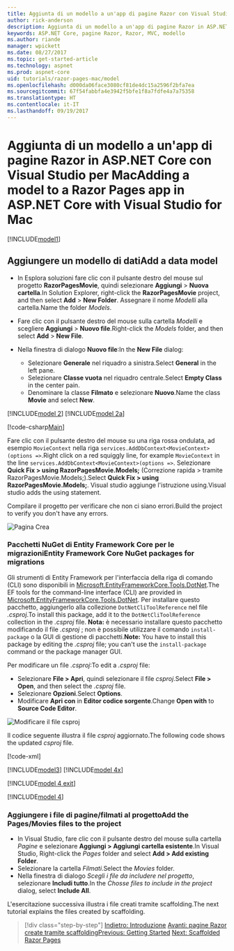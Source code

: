 ```yaml
---
title: Aggiunta di un modello a un'app di pagine Razor con Visual Studio per Mac
author: rick-anderson
description: Aggiunta di un modello a un'app di pagine Razor in ASP.NET Core con Visual Studio per Mac
keywords: ASP.NET Core, pagine Razor, Razor, MVC, modello
ms.author: riande
manager: wpickett
ms.date: 08/27/2017
ms.topic: get-started-article
ms.technology: aspnet
ms.prod: aspnet-core
uid: tutorials/razor-pages-mac/model
ms.openlocfilehash: d000da06face3080cf81de4dc15a2596f2bfa7ea
ms.sourcegitcommit: 67f54fabbfa4e3942f5bfe1f8a7fdfe4a7a75358
ms.translationtype: HT
ms.contentlocale: it-IT
ms.lasthandoff: 09/19/2017
---
```

# <a name="adding-a-model-to-a-razor-pages-app-in-aspnet-core-with-visual-studio-for-mac"></a><span data-ttu-id="c1331-104">Aggiunta di un modello a un'app di pagine Razor in ASP.NET Core con Visual Studio per Mac</span><span class="sxs-lookup"><span data-stu-id="c1331-104">Adding a model to a Razor Pages app in ASP.NET Core with Visual Studio for Mac</span></span>

[!INCLUDE[model1](../../includes/RP/model1.md)]

## <a name="add-a-data-model"></a><span data-ttu-id="c1331-105">Aggiungere un modello di dati</span><span class="sxs-lookup"><span data-stu-id="c1331-105">Add a data model</span></span>

* <span data-ttu-id="c1331-106">In Esplora soluzioni fare clic con il pulsante destro del mouse sul progetto **RazorPagesMovie**, quindi selezionare **Aggiungi** > **Nuova cartella**.</span><span class="sxs-lookup"><span data-stu-id="c1331-106">In Solution Explorer, right-click the **RazorPagesMovie** project, and then select **Add** > **New Folder**.</span></span> <span data-ttu-id="c1331-107">Assegnare il nome *Modelli* alla cartella.</span><span class="sxs-lookup"><span data-stu-id="c1331-107">Name the folder *Models*.</span></span>
* <span data-ttu-id="c1331-108">Fare clic con il pulsante destro del mouse sulla cartella *Modelli* e scegliere **Aggiungi** > **Nuovo file**.</span><span class="sxs-lookup"><span data-stu-id="c1331-108">Right-click the *Models* folder, and then select **Add** > **New File**.</span></span>
* <span data-ttu-id="c1331-109">Nella finestra di dialogo **Nuovo file**:</span><span class="sxs-lookup"><span data-stu-id="c1331-109">In the **New File** dialog:</span></span>

  * <span data-ttu-id="c1331-110">Selezionare **Generale** nel riquadro a sinistra.</span><span class="sxs-lookup"><span data-stu-id="c1331-110">Select **General** in the left pane.</span></span>
  * <span data-ttu-id="c1331-111">Selezionare **Classe vuota** nel riquadro centrale.</span><span class="sxs-lookup"><span data-stu-id="c1331-111">Select **Empty Class** in the center pain.</span></span>
  * <span data-ttu-id="c1331-112">Denominare la classe **Filmato** e selezionare **Nuovo**.</span><span class="sxs-lookup"><span data-stu-id="c1331-112">Name the class **Movie** and select **New**.</span></span>

[!INCLUDE[model 2](../../includes/RP/model2.md)]
[!INCLUDE[model 2a](../../includes/RP/model2a.md)]

[!code-csharp[Main](../../tutorials/razor-pages/razor-pages-start/sample/RazorPagesMovie/Startup.cs?name=snippet_ConfigureServices2&highlight=3-6)]

<span data-ttu-id="c1331-113">Fare clic con il pulsante destro del mouse su una riga rossa ondulata, ad esempio `MovieContext` nella riga `services.AddDbContext<MovieContext>(options =>`.</span><span class="sxs-lookup"><span data-stu-id="c1331-113">Right click on a red squiggly line, for example `MovieContext` in the line `services.AddDbContext<MovieContext>(options =>`.</span></span> <span data-ttu-id="c1331-114">Selezionare **Quick Fix > using RazorPagesMovie.Models;** (Correzione rapida > tramite RazorPagesMovie.Models;).</span><span class="sxs-lookup"><span data-stu-id="c1331-114">Select **Quick Fix > using RazorPagesMovie.Models;**.</span></span> <span data-ttu-id="c1331-115">Visual studio aggiunge l'istruzione using.</span><span class="sxs-lookup"><span data-stu-id="c1331-115">Visual studio adds the using statement.</span></span>

<span data-ttu-id="c1331-116">Compilare il progetto per verificare che non ci siano errori.</span><span class="sxs-lookup"><span data-stu-id="c1331-116">Build the project to verify you don't have any errors.</span></span>

![Pagina Crea](model/red.png)

### <a name="entity-framework-core-nuget-packages-for-migrations"></a><span data-ttu-id="c1331-118">Pacchetti NuGet di Entity Framework Core per le migrazioni</span><span class="sxs-lookup"><span data-stu-id="c1331-118">Entity Framework Core NuGet packages for migrations</span></span>

<span data-ttu-id="c1331-119">Gli strumenti di Entity Framework per l'interfaccia della riga di comando (CLI) sono disponibili in [Microsoft.EntityFrameworkCore.Tools.DotNet](https://www.nuget.org/packages/Microsoft.EntityFrameworkCore.Tools.DotNet).</span><span class="sxs-lookup"><span data-stu-id="c1331-119">The EF tools for the command-line interface (CLI) are provided in [Microsoft.EntityFrameworkCore.Tools.DotNet](https://www.nuget.org/packages/Microsoft.EntityFrameworkCore.Tools.DotNet).</span></span> <span data-ttu-id="c1331-120">Per installare questo pacchetto, aggiungerlo alla collezione `DotNetCliToolReference` nel file *.csproj*.</span><span class="sxs-lookup"><span data-stu-id="c1331-120">To install this package, add it to the `DotNetCliToolReference` collection in the *.csproj* file.</span></span> <span data-ttu-id="c1331-121">**Nota:** è necessario installare questo pacchetto modificando il file *.csproj* ; non è possibile utilizzare il comando `install-package` o la GUI di gestione di pacchetti.</span><span class="sxs-lookup"><span data-stu-id="c1331-121">**Note:** You have to install this package by editing the *.csproj* file; you can't use the `install-package` command or the package manager GUI.</span></span>

<span data-ttu-id="c1331-122">Per modificare un file *.csproj*:</span><span class="sxs-lookup"><span data-stu-id="c1331-122">To edit a *.csproj* file:</span></span>

* <span data-ttu-id="c1331-123">Selezionare **File > Apri**, quindi selezionare il file *csproj*.</span><span class="sxs-lookup"><span data-stu-id="c1331-123">Select **File > Open**, and then select the *.csproj* file.</span></span>
* <span data-ttu-id="c1331-124">Selezionare **Opzioni**.</span><span class="sxs-lookup"><span data-stu-id="c1331-124">Select **Options**.</span></span>
* <span data-ttu-id="c1331-125">Modificare **Apri con** in **Editor codice sorgente**.</span><span class="sxs-lookup"><span data-stu-id="c1331-125">Change **Open with** to **Source Code Editor**.</span></span>

![Modificare il file csproj](model/csproj.png)

<span data-ttu-id="c1331-127">Il codice seguente illustra il file *csproj* aggiornato.</span><span class="sxs-lookup"><span data-stu-id="c1331-127">The following code shows the updated *csproj* file.</span></span>

[!code-xml[](../../tutorials/razor-pages/razor-pages-start/sample/RazorPagesMovie/RazorPagesMovie.cli.csproj?highlight=10)]

[!INCLUDE[model3](../../includes/RP/model3.md)]
[!INCLUDE[model 4x](../../includes/RP/model4x.md)]

[!INCLUDE[model 4 exit](../../includes/RP/model4exit.md)]

[!INCLUDE[model 4](../../includes/RP/model4.md)]

### <a name="add-the-pagesmovies-files-to-the-project"></a><span data-ttu-id="c1331-128">Aggiungere i file di pagine/filmati al progetto</span><span class="sxs-lookup"><span data-stu-id="c1331-128">Add the Pages/Movies files to the project</span></span>

* <span data-ttu-id="c1331-129">In Visual Studio, fare clic con il pulsante destro del mouse sulla cartella *Pagine* e selezionare **Aggiungi > Aggiungi cartella esistente**.</span><span class="sxs-lookup"><span data-stu-id="c1331-129">In Visual Studio, Right-click the *Pages* folder and select **Add > Add existing Folder**.</span></span>
* <span data-ttu-id="c1331-130">Selezionare la cartella *Filmati*.</span><span class="sxs-lookup"><span data-stu-id="c1331-130">Select the *Movies* folder.</span></span>
* <span data-ttu-id="c1331-131">Nella finestra di dialogo *Scegli i file da includere nel progetto*, selezionare **Includi tutto**.</span><span class="sxs-lookup"><span data-stu-id="c1331-131">In the *Chosse files to include in the project* dialog, select **Include All**.</span></span>

<span data-ttu-id="c1331-132">L'esercitazione successiva illustra i file creati tramite scaffolding.</span><span class="sxs-lookup"><span data-stu-id="c1331-132">The next tutorial explains the files created by scaffolding.</span></span>

>[!div class="step-by-step"]
<span data-ttu-id="c1331-133">[Indietro: Introduzione](xref:tutorials/razor-pages-mac/razor-pages-start)
[Avanti: pagine Razor create tramite scaffolding](xref:tutorials/razor-pages/page)</span><span class="sxs-lookup"><span data-stu-id="c1331-133">[Previous: Getting Started](xref:tutorials/razor-pages-mac/razor-pages-start)
[Next: Scaffolded Razor Pages](xref:tutorials/razor-pages/page)</span></span>
